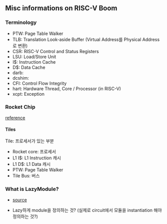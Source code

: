 ## Misc informations on RISC-V Boom

### Terminology

- PTW: Page Table Walker
- TLB: Translation Look-aside Buffer (Virtual Address를 Physical Address로 변환)
- CSR: RISC-V Control and Status Registers
- LSU: Load/Store Unit
- I$: Instruction Cache
- D$: Data Cache
- darb: 
- dcshim: 
- CFI: Control Flow Integrity
- hart: Hardware Thread, Core / Processor (in RISC-V)
- xcpt: Exception

### Rocket Chip

[reference](https://chipyard.readthedocs.io/en/dev/Generators/Rocket-Chip.html)

#### Tiles

Tile: 프로세서가 있는 부분

- Rocket core: 프로세서
- L1 I$: L1 Instruction 캐시
- L1 D$: L1 Data 캐시
- PTW: Page Table Walker
- Tile Bus: 버스

### What is LazyModule?

- [source](https://github.com/chipsalliance/rocket-chip/blob/master/src/main/scala/diplomacy/LazyModule.scala)

- Lazy하게 module을 정의하는 것? (실제로 circuit에서 모듈을 instantiation 해야 정의하는 것?)

